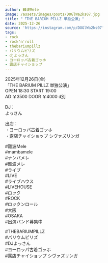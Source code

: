 ```yaml
---
author: 難波Mele
image: /assets/images/posts/DOGlWa2ks07.jpg
title: "「THE BARIUM PILLZ 単独公演」"
date: 2025-12-26
source: 'https://instagram.com/p/DOGlWa2ks07'
tags:
- rock
- rock'n'roll
- thebariumpillz
- バリウムピリズ
- djよっさん
- ヨーロッパ古着ゴッホ
- 露店チャイショップ
---
```

2025年12月26日(金)<br>
「THE BARIUM PILLZ 単独公演」<br>
OPEN 18:30 START 19:00<br>
AD ￥3500 DOOR ￥4000 d別

DJ：<br>
よっさん

出店：<br>
・ヨーロッパ古着ゴッホ<br>
・露店チャイショップ シヴァズリンガ

#難波Mele<br>
#mambamele<br>
#ナンバメレ<br>
#難波メレ<br>
#ライブ<br>
#LIVE<br>
#ライブハウス<br>
#LIVEHOUSE<br>
#ロック<br>
#ROCK<br>
#ロックンロール<br>
#大阪<br>
#OSAKA<br>
#出演バンド募集中

#THEBARIUMPILLZ<br>
#バリウムピリズ<br>
#DJよっさん<br>
#ヨーロッパ古着ゴッホ<br>
#露店チャイショップ シヴァズリンガ